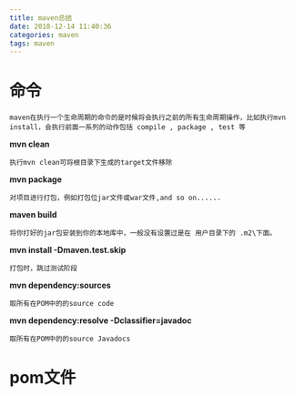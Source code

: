 ```yaml
---
title: maven总结
date: 2018-12-14 11:40:36
categories: maven
tags: maven
---
```


# 命令

````
maven在执行一个生命周期的命令的是时候将会执行之前的所有生命周期操作，比如执行mvn install，会执行前面一系列的动作包括 compile , package , test 等
````

**mvn clean**
````
执行mvn clean可将根目录下生成的target文件移除
````

**mvn package**
````
对项目进行打包，例如打包位jar文件或war文件,and so on......
````

**maven build**
````
将你打好的jar包安装到你的本地库中，一般没有设置过是在 用户目录下的 .m2\下面。
````

**mvn install -Dmaven.test.skip**

````
打包时，跳过测试阶段
````

**mvn dependency:sources**
````
取所有在POM中的的source code
````

**mvn dependency:resolve -Dclassifier=javadoc**
````
取所有在POM中的的source Javadocs
````

# pom文件



